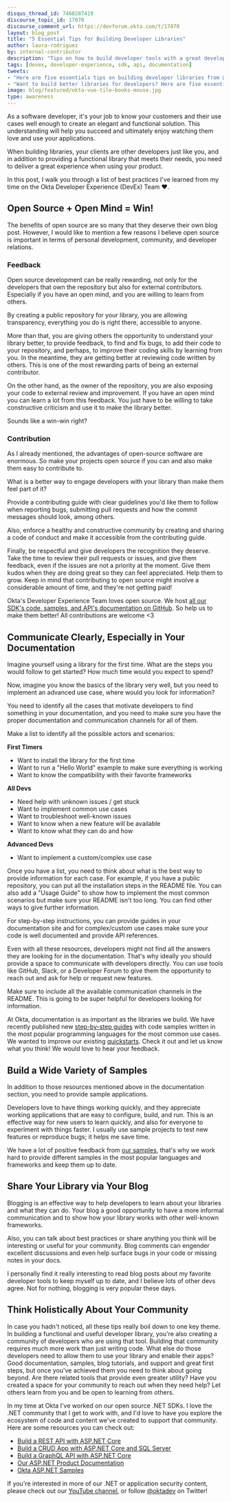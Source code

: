 ```yaml
---
disqus_thread_id: 7468287419
discourse_topic_id: 17070
discourse_comment_url: https://devforum.okta.com/t/17070
layout: blog_post
title: "5 Essential Tips for Building Developer Libraries"
author: laura-rodriguez
by: internal-contributor
description: "Tips on how to build developer tools with a great developer experience based on the work we've done at Okta!"
tags: [devex, developer-experience, sdk, api, documentation]
tweets:
- "Here are five essentials tips on building developer libraries from @rod_laura's experience at @okta! #devex"
- "Want to build better libraries for developers? Here are five essentials tips from @rod_laura's based on her experience at @okta! #devex"
image: blog/featured/okta-vue-tile-books-mouse.jpg
type: awareness
---
```


As a software developer, it's your job to know your customers and their use cases well enough to create an elegant and functional solution. This understanding will help you succeed and ultimately enjoy watching them love and use your applications.

When building libraries, your clients are other developers just like you, and in addition to providing a functional library that meets their needs, you need to deliver a great experience when using your product.

In this post, I walk you through a list of best practices I've learned from my time on the Okta Developer Experience (DevEx) Team ❤️.

## Open Source + Open Mind = Win!

The benefits of open source are so many that they deserve their own blog post. However, I would like to mention a few reasons I believe open source is important in terms of personal development, community, and developer relations.

### Feedback

Open source development can be really rewarding, not only for the developers that own the repository but also for external contributors. Especially if you have an open mind, and you are willing to learn from others.

By creating a public repository for your library, you are allowing transparency, everything you do is right there, accessible to anyone.

More than that, you are giving others the opportunity to understand your library better, to provide feedback, to find and fix bugs, to add their code to your repository, and perhaps, to improve their coding skills by learning from you. In the meantime, they are getting better at reviewing code written by others. This is one of the most rewarding parts of being an external contributor.

On the other hand, as the owner of the repository, you are also exposing your code to external review and improvement. If you have an open mind you can learn a lot from this feedback. You just have to be willing to take constructive criticism and use it to make the library better. 

Sounds like a win-win right?

### Contribution

As I already mentioned, the advantages of open-source software are enormous. So make your projects open source if you can and also make them easy to contribute to.

What is a better way to engage developers with your library than make them feel part of it?

Provide a contributing guide with clear guidelines you'd like them to follow when reporting bugs, submitting pull requests and how the commit messages should look, among others.

Also, enforce a healthy and constructive community by creating and sharing a code of conduct and make it accessible from the contributing guide. 

Finally, be respectful and give developers the recognition they deserve. Take the time to review their pull requests or issues, and give them feedback, even if the issues are not a priority at the moment. Give them kudos when they are doing great so they can feel appreciated. Help them to grow. Keep in mind that contributing to open source might involve a considerable amount of time, and they're not getting paid!

Okta's Developer Experience Team loves open source. We host [all our SDK's code, samples, and API's documentation on GitHub](https://github.com/okta/). So help us to make them better! All contributions are welcome <3

## Communicate Clearly, Especially in Your Documentation

Imagine yourself using a library for the first time. What are the steps you would follow to get started? How much time would you expect to spend?

Now, imagine you know the basics of the library very well, but you need to implement an advanced use case, where would you look for information?

You need to identify all the cases that motivate developers to find something in your documentation, and you need to make sure you have the proper documentation and communication channels for all of them.

Make a list to identify all the possible actors and scenarios:

**First Timers**

* Want to install the library for the first time
* Want to run a "Hello World" example to make sure everything is working 
* Want to know the compatibility with their favorite frameworks

**All Devs**

* Need help with unknown issues / get stuck
* Want to implement common use cases
* Want to troubleshoot well-known issues
* Want to know when a new feature will be available
* Want to know what they can do and how 

**Advanced Devs**

* Want to implement a custom/complex use case

Once you have a list, you need to think about what is the best way to provide information for each case. For example, if you have a public repository, you can put all the installation steps in the README file. You can also add a "Usage Guide" to show how to implement the most common scenarios but make sure your README isn't too long. You can find other ways to give further information.

For step-by-step instructions, you can provide guides in your documentation site and for complex/custom use cases make sure your code is well documented and provide API references.

Even with all these resources, developers might not find all the answers they are looking for in the documentation. That's why ideally you should provide a space to communicate with developers directly. You can use tools like GitHub, Slack, or a Developer Forum to give them the opportunity to reach out and ask for help or request new features.

Make sure to include all the available communication channels in the README. This is going to be super helpful for developers looking for information.

At Okta, documentation is as important as the libraries we build. We have recently published new [step-by-step guides](https://developer.okta.com/guides/) with code samples written in the most popular programming languages for the most common use cases. We wanted to improve our existing [quickstarts](https://developer.okta.com/quickstart). Check it out and let us know what you think! We would love to hear your feedback.

## Build a Wide Variety of Samples

In addition to those resources mentioned above in the documentation section, you need to provide sample applications.

Developers love to have things working quickly, and they appreciate working applications that are easy to configure, build, and run. This is an effective way for new users to learn quickly, and also for everyone to experiment with things faster. I usually use sample projects to test new features or reproduce bugs; it helps me save time.

We have a lot of positive feedback from [our samples](https://github.com/okta?q=samples), that's why we work hard to provide different samples in the most popular languages and frameworks and keep them up to date.

## Share Your Library via Your Blog

Blogging is an effective way to help developers to learn about your libraries and what they can do. Your blog a good opportunity to have a more informal communication and to show how your library works with other well-known frameworks.

Also, you can talk about best practices or share anything you think will be interesting or useful for your community. Blog comments can engender excellent discussions and even help surface bugs in your code or missing notes in your docs.

I personally find it really interesting to read blog posts about my favorite developer tools to keep myself up to date, and I believe lots of other devs agree. Not for nothing, blogging is very popular these days.

## Think Holistically About Your Community

In case you hadn't noticed, all these tips really boil down to one key theme. In building a functional and useful developer library, you're also creating a community of developers who are using that tool. Building that community requires much more work than just writing code. What else do those developers need to allow them to use your library and enable their apps? Good documentation, samples, blog tutorials, and support and great first steps, but once you've achieved them you need to think about going beyond. Are there related tools that provide even greater utility?  Have you created a space for your community to reach out when they need help? Let others learn from you and be open to learning from others.

In my time at Okta I've worked on our open source .NET SDKs. I love the .NET community that I get to work with, and I'd love to have you explore the ecosystem of code and content we've created to support that community. Here are some resources you can check out:

* [Build a REST API with ASP.NET Core](/blog/2019/04/10/build-rest-api-with-aspnetcore)
* [Build a CRUD App with ASP.NET Core and SQL Server](/blog/2019/04/24/crud-app-aspnet-core-sql-server)
* [Build a GraphQL API with ASP.NET Core](/blog/2019/04/16/graphql-api-with-aspnetcore)
* [Our ASP.NET Product Documentation](/code/dotnet/aspnetcore/)
* [Okta ASP.NET Samples](https://github.com/okta/samples-aspnet)

If you're interested in more of our .NET or application security content, please check out our [YouTube channel](https://www.youtube.com/c/oktadev), or follow [@oktadev](https://twitter.com/oktadev) on Twitter!
